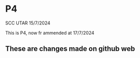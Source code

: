 # P4
SCC UTAR 15/7/2024

This is P4, now fr ammended at 17/7/2024

## These are changes made on github web
